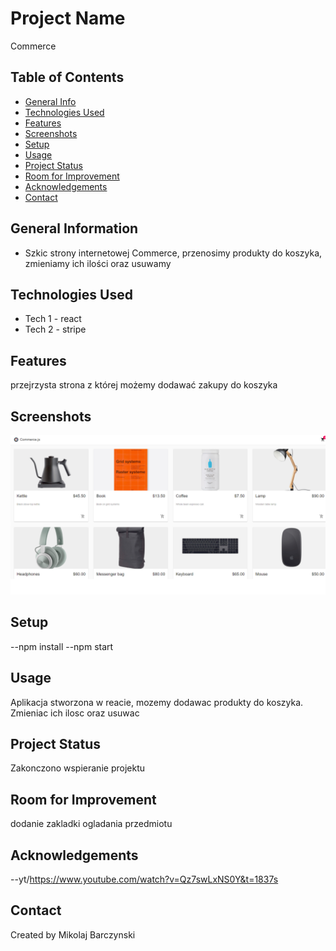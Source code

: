 # Project Name

Commerce

## Table of Contents

- [General Info](#general-information)
- [Technologies Used](#technologies-used)
- [Features](#features)
- [Screenshots](#screenshots)
- [Setup](#setup)
- [Usage](#usage)
- [Project Status](#project-status)
- [Room for Improvement](#room-for-improvement)
- [Acknowledgements](#acknowledgements)
- [Contact](#contact)
<!-- * [License](#license) -->

## General Information

- Szkic strony internetowej Commerce, przenosimy produkty do koszyka, zmieniamy ich ilości oraz usuwamy 

## Technologies Used

- Tech 1 - react
- Tech 2 - stripe

## Features

przejrzysta strona z której możemy dodawać zakupy do koszyka

## Screenshots

![strona glowna](./img/1.png)

<!-- If you have screenshots you'd like to share, include them here. -->

## Setup

--npm install
--npm start

## Usage

Aplikacja stworzona w reacie, mozemy dodawac produkty do koszyka. Zmieniac ich ilosc oraz usuwac

## Project Status

Zakonczono wspieranie projektu

## Room for Improvement

dodanie zakladki ogladania przedmiotu

## Acknowledgements

--yt/https://www.youtube.com/watch?v=Qz7swLxNS0Y&t=1837s

## Contact

Created by Mikolaj Barczynski

<!-- Optional -->
<!-- ## License -->
<!-- This project is open source and available under the [... License](). -->

<!-- You don't have to include all sections - just the one's relevant to your project -->
